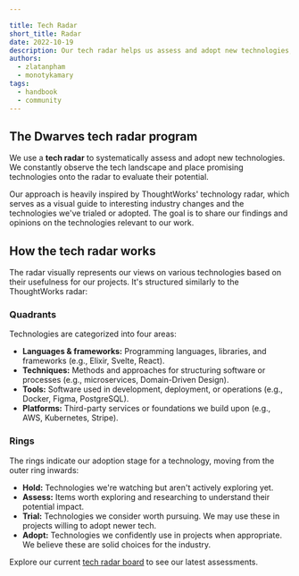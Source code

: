 ```yaml
---

title: Tech Radar
short_title: Radar
date: 2022-10-19
description: Our tech radar helps us assess and adopt new technologies, inspired by ThoughtWorks. Learn about its structure and how we use it.
authors:
  - zlatanpham
  - monotykamary
tags:
  - handbook
  - community
---
```


## The Dwarves tech radar program

We use a **tech radar** to systematically assess and adopt new technologies. We constantly observe the tech landscape and place promising technologies onto the radar to evaluate their potential.

Our approach is heavily inspired by ThoughtWorks' technology radar, which serves as a visual guide to interesting industry changes and the technologies we've trialed or adopted. The goal is to share our findings and opinions on the technologies relevant to our work.

## How the tech radar works

The radar visually represents our views on various technologies based on their usefulness for our projects. It's structured similarly to the ThoughtWorks radar:

### Quadrants

Technologies are categorized into four areas:

* **Languages & frameworks:** Programming languages, libraries, and frameworks (e.g., Elixir, Svelte, React).
* **Techniques:** Methods and approaches for structuring software or processes (e.g., microservices, Domain-Driven Design).
* **Tools:** Software used in development, deployment, or operations (e.g., Docker, Figma, PostgreSQL).
* **Platforms:** Third-party services or foundations we build upon (e.g., AWS, Kubernetes, Stripe).

### Rings

The rings indicate our adoption stage for a technology, moving from the outer ring inwards:

* **Hold:** Technologies we're watching but aren't actively exploring yet.
* **Assess:** Items worth exploring and researching to understand their potential impact.
* **Trial:** Technologies we consider worth pursuing. We may use these in projects willing to adopt newer tech.
* **Adopt:** Technologies we confidently use in projects when appropriate. We believe these are solid choices for the industry.

Explore our current [tech radar board](https://radar.d.foundation/) to see our latest assessments.
